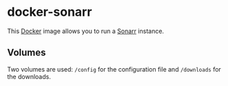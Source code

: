 # docker-sonarr

This [Docker](https://www.docker.com) image allows you to run a
[Sonarr](https://sonarr.tv/) instance.

## Volumes
Two volumes are used: `/config` for the configuration file and `/downloads`
for the downloads.
